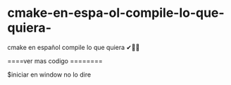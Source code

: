 # cmake-en-espa-ol-compile-lo-que-quiera-
cmake en español compile lo que quiera ✔🤢🤖


====ver mas codigo ========  

$iniciar en window no lo dire 
